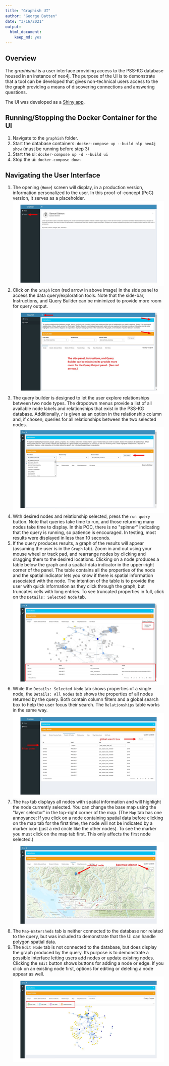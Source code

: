 ```yaml
---
title: "Graphish UI"
author: "George Batten"
date: "3/16/2021"
output:
  html_document:
    keep_md: yes
---
```




## Overview   
The *graphishui* is a user interface providing access to the PSS-KG database housed in an instance of neo4j. The purpose of the UI is to demonstrate that a tool can be developed that gives non-technical users access to the the graph providing a means of discovering connections and answering questions.

The UI was developed as a <a href="https://shiny.rstudio.com/" target="_blank">Shiny app</a>.

## Running/Stopping the Docker Container for the UI   

1. Navigate to the `graphish` folder.   
2. Start the database containers: `docker-compose up --build nlp neo4j show` (must be running before step 3)
3. Start the ui: `docker-compose up -d --build ui` 
4. Stop the ui: `docker-compose down`
       
## Navigating the User Interface  

1. The opening (`Home`) screen will display, in a production version, information personalized to the user. In this proof-of-concept (PoC) version, it serves as a placeholder. ![home screen](graphishui/images/home-screen.jpg)  
2. Click on the `Graph` icon (red arrow in above image) in the side panel to access the data query/exploration tools. Note that the side-bar, Instructions, and Query Builder can be minimized to provide more room for query output. ![minimize](graphishui/images/minimize.jpg)  
3. The query builder is designed to let the user explore relationships between two node types. The dropdown menus provide a list of all available node labels and relationships that exist in the PSS-KG database. Additionally, *r* is given as an option in the relationship column and, if chosen, queries for all relationships between the two selected nodes. ![query builder](graphishui/images/dropdown.jpg)  
4. With desired nodes and relationship selected, press the `run query` button. Note that queries take time to run, and those returning many nodes take time to display. In this POC, there is no "spinner" indicating that the query is running, so patience is encouraged. In testing, most results were displayed in less than 10 seconds.    
5. If the query produces results, a graph of the results will appear (assuming the user is in the `Graph` tab). Zoom in and out using your mouse wheel or track pad, and rearrange nodes by clicking and dragging them to the desired locations. Clicking on a node produces a table below the graph and a spatial-data indicator in the upper-right corner of the panel. The table contains all the properties of the node and the spatial indicator lets you know if there is spatial information associated with the node. The intention of the table is to provide the user with quick information as they click through the graph, but truncates cells with long entries. To see truncated properties in full, click on the `Details: Selected Node` tab. ![graph](graphishui/images/graph.jpg)    
6. While the `Details: Selected Node` tab shows properties of a single node, the `Details: All Nodes` tab shows the properties of all nodes returned by the query. Both contain column filters and a global search box to help the user focus their search. The `Relationships` table works in the same way. ![table search](graphishui/images/table-search.jpg)  
7. The `Map` tab displays all nodes with spatial information and will highlight the node currently selected. You can change the base map using the "layer selector" in the top-right corner of the map. (The `Map` tab has one annoyance: If you click on a node containing spatial data before clicking on the map tab for the first time, the node will not be indicated by a marker icon (just a red circle like the other nodes). To see the marker you must click on the map tab first. This only affects the first node selected.) ![map](graphishui/images/map.jpg)   
8. The `Map-Watersheds` tab is neither connected to the database nor related to the query, but was included to demonstrate that the UI can handle polygon spatial data.  
9. The `Edit Node` tab is not connected to the database, but does display the graph produced by the query. Its purpose is to demonstrate a possible interface letting users add nodes or update existing nodes. Clicking the `Edit` button shows buttons for adding a node or edge. If you click on an existing node first, options for editing or deleting a node appear as well. ![edit](graphishui/images/edit.jpg)

